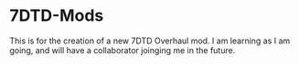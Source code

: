 # 7DTD-Mods
This is for the creation of a new 7DTD Overhaul mod.
I am learning as I am going, and will have a collaborator joinging me in the future.

